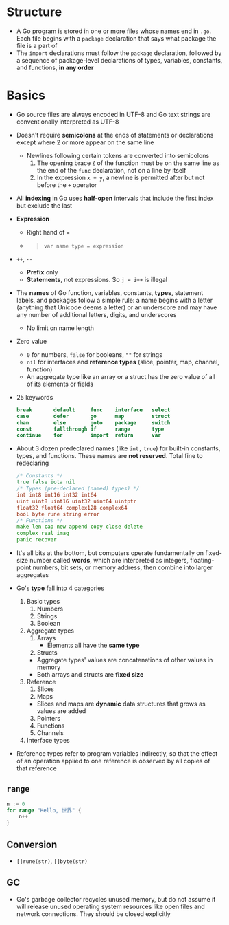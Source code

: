 # Structure
- A Go program is stored in one or more files whose names end in `.go`. Each file begins with a `package` declaration that says what package the file is a part of
- The `import` declarations must follow the `package` declaration, followed by a sequence of package-level declarations of types, variables, constants, and functions, **in any order**
# Basics
- Go source files are always encoded in UTF-8 and Go text strings are conventionally interpreted as UTF-8
- Doesn't require **semicolons** at the ends of statements or declarations except where 2 or more appear on the same line
    - Newlines following certain tokens are converted into semicolons
        1. The opening brace `{` of the function must be on the same line as the end of the `func` declaration, not on a line by itself
        2. In the expression `x + y`, a newline is permitted after but not before the `+` operator
- All **indexing** in Go uses **half-open** intervals that include the first index but exclude the last
- **Expression**
    - Right hand of `=`
    - > `var name type = expression`
- `++`, `--`
    - **Prefix** only
    - **Statements**, not expressions. So `j = i++` is illegal 
- The **names** of Go function, variables, constants, **types**, statement labels, and packages follow a simple rule: a name begins with a letter (anything that Unicode deems a letter) or an underscore and may have any number of additional letters, digits, and underscores
    - No limit on name length
- Zero value
    - `0` for numbers, `false` for booleans, `""` for strings
    - `nil` for interfaces and **reference types** (slice, pointer, map, channel, function)
    - An aggregate type like an array or a struct has the zero value of all of its elements or fields
- 25 keywords

    ```go
    break       default     func    interface   select
    case        defer       go      map         struct    
    chan        else        goto    package     switch
    const       fallthrough if      range       type
    continue    for         import  return      var
    ```

- About 3 dozen predeclared names (like `int,` `true`) for built-in constants, types, and functions. These names are **not reserved**. Total fine to redeclaring

    ```go
    /* Constants */
    true false iota nil
    /* Types (pre-declared (named) types) */
    int int8 int16 int32 int64
    uint uint8 uint16 uint32 uint64 uintptr
    float32 float64 complex128 complex64
    bool byte rune string error
    /* Functions */
    make len cap new append copy close delete
    complex real imag
    panic recover
    ```

- It's all bits at the bottom, but computers operate fundamentally on fixed-size number called **words**, which are interpreted as integers, floating-point numbers, bit sets, or memory address, then combine into larger aggregates
- Go's **type** fall into 4 categories
    1. Basic types
       1. Numbers
       2. Strings
       3. Boolean
    2. Aggregate types
       1. Arrays
           - Elements all have the **same type**
       2. Structs
       - Aggregate types' values are concatenations of other values in memory
       - Both arrays and structs are **fixed size**
    3. Reference
       1. Slices
       2. Maps
       - Slices and maps are **dynamic** data structures that grows as values are added
       3. Pointers
       4. Functions
       5. Channels
    4. Interface types
- Reference types refer to program variables indirectly, so that the effect of an operation applied to one reference is observed by all copies of that reference
## `range`

```go
n := 0
for range "Hello, 世界" {
    n++
}
```

## Conversion
- `[]rune(str)`, `[]byte(str)`
## GC
- Go's garbage collector recycles unused memory, but do not assume it will release unused operating system resources like open files and network connections. They should be closed explicitly